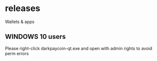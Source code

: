 # releases
Wallets &amp; apps

## WINDOWS 10 users

Please right-click darkpaycoin-qt.exe and open with admin rights to avoid perm errors
